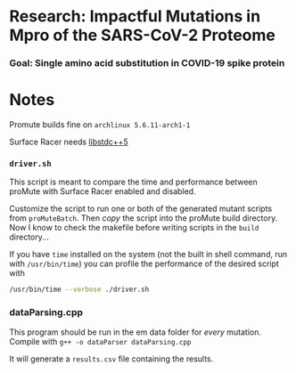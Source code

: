 # Research: Impactful Mutations in Mpro of the SARS-CoV-2 Proteome

### Goal: Single amino acid substitution in COVID-19 spike protein

# Notes

Promute builds fine on `archlinux 5.6.11-arch1-1`

Surface Racer needs [libstdc++5](https://www.archlinux.org/packages/extra/x86_64/libstdc++5/)

### `driver.sh`

This script is meant to compare the time and performance between proMute with Surface Racer enabled and disabled.

Customize the script to run one or both of the generated mutant scripts from `proMuteBatch`. Then *copy* the script into the proMute build directory. Now I know to check the makefile
before writing scripts in the `build` directory...

If you have `time` installed on the system (not the built in shell command, run with `/usr/bin/time`) you can profile the performance of the desired script with

```bash
/usr/bin/time --verbose ./driver.sh
```

### dataParsing.cpp

This program should be run in the em data folder for *every* mutation. Compile with `g++ -o dataParser dataParsing.cpp`

It will generate a `results.csv` file containing the results.
